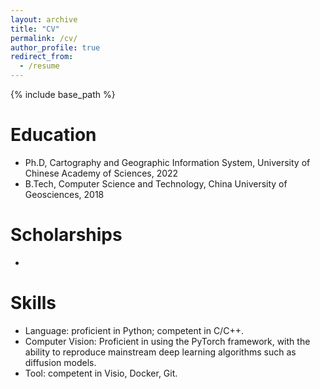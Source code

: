 ```yaml
---
layout: archive
title: "CV"
permalink: /cv/
author_profile: true
redirect_from:
  - /resume
---
```


{% include base_path %}

Education
======
* Ph.D, Cartography and Geographic Information System, University of Chinese Academy of Sciences, 2022
* B.Tech, Computer Science and Technology, China University of Geosciences, 2018

Scholarships
======
* 
  
Skills
======
* Language: proficient in Python; competent in C/C++.
* Computer Vision: Proficient in using the PyTorch framework, with the ability to reproduce mainstream deep learning algorithms such as diffusion models.
* Tool: competent in Visio, Docker, Git.
